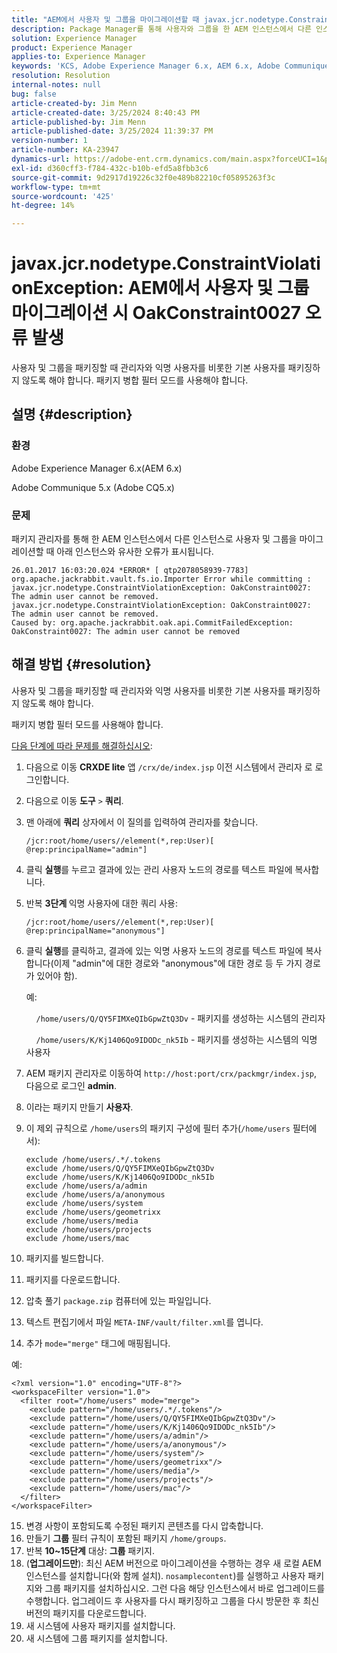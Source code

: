 ```yaml
---
title: "AEM에서 사용자 및 그룹을 마이그레이션할 때 javax.jcr.nodetype.ConstraintViolationException: OakConstraint0027 오류 발생"
description: Package Manager를 통해 사용자와 그룹을 한 AEM 인스턴스에서 다른 인스턴스로 마이그레이션할 때 발생하는 오류를 해결하는 방법을 알아봅니다.
solution: Experience Manager
product: Experience Manager
applies-to: Experience Manager
keywords: 'KCS, Adobe Experience Manager 6.x, AEM 6.x, Adobe Communique 5.x, Adobe CQ 5.x, javax.jcr.nodetype.ConstraintViolationException: OakConstraint0027 error, migrate, user, group'
resolution: Resolution
internal-notes: null
bug: false
article-created-by: Jim Menn
article-created-date: 3/25/2024 8:40:43 PM
article-published-by: Jim Menn
article-published-date: 3/25/2024 11:39:37 PM
version-number: 1
article-number: KA-23947
dynamics-url: https://adobe-ent.crm.dynamics.com/main.aspx?forceUCI=1&pagetype=entityrecord&etn=knowledgearticle&id=fd1dacef-e7ea-ee11-a204-6045bd006268
exl-id: d360cff3-f784-432c-b10b-efd5a8fbb3c6
source-git-commit: 9d2917d19226c32f0e489b82210cf05895263f3c
workflow-type: tm+mt
source-wordcount: '425'
ht-degree: 14%

---
```


# javax.jcr.nodetype.ConstraintViolationException: AEM에서 사용자 및 그룹 마이그레이션 시 OakConstraint0027 오류 발생


사용자 및 그룹을 패키징할 때 관리자와 익명 사용자를 비롯한 기본 사용자를 패키징하지 않도록 해야 합니다. 패키지 병합 필터 모드를 사용해야 합니다.

## 설명 {#description}


### 환경

Adobe Experience Manager 6.x(AEM 6.x)

Adobe Communique 5.x (Adobe CQ5.x)

### 문제

패키지 관리자를 통해 한 AEM 인스턴스에서 다른 인스턴스로 사용자 및 그룹을 마이그레이션할 때 아래 인스턴스와 유사한 오류가 표시됩니다.


```
26.01.2017 16:03:20.024 *ERROR* [ qtp2078058939-7783]  org.apache.jackrabbit.vault.fs.io.Importer Error while committing : javax.jcr.nodetype.ConstraintViolationException: OakConstraint0027: The admin user cannot be removed.
javax.jcr.nodetype.ConstraintViolationException: OakConstraint0027: The admin user cannot be removed.
Caused by: org.apache.jackrabbit.oak.api.CommitFailedException: OakConstraint0027: The admin user cannot be removed
```



## 해결 방법 {#resolution}


사용자 및 그룹을 패키징할 때 관리자와 익명 사용자를 비롯한 기본 사용자를 패키징하지 않도록 해야 합니다.

패키지 병합 필터 모드를 사용해야 합니다.

<u>다음 단계에 따라 문제를 해결하십시오</u>:

1. 다음으로 이동 <b>CRXDE lite</b> 앱 `/crx/de/index.jsp` 이전 시스템에서 관리자 로 로그인합니다.
2. 다음으로 이동 <b>도구</b> `>`  <b>쿼리</b>.
3. 맨 아래에 <b>쿼리</b> 상자에서 이 질의를 입력하여 관리자를 찾습니다.






   ```
   /jcr:root/home/users//element(*,rep:User)[ @rep:principalName="admin"]
   ```




4. 클릭 <b>실행</b>를 누르고 결과에 있는 관리 사용자 노드의 경로를 텍스트 파일에 복사합니다.
5. 반복 <b>3단계 </b>익명 사용자에 대한 쿼리 사용:






   ```
   /jcr:root/home/users//element(*,rep:User)[ @rep:principalName="anonymous"]
   ```




6. 클릭 <b>실행</b>를 클릭하고, 결과에 있는 익명 사용자 노드의 경로를 텍스트 파일에 복사합니다(이제 &quot;admin&quot;에 대한 경로와 &quot;anonymous&quot;에 대한 경로 등 두 가지 경로가 있어야 함).

   예:

       `/home/users/Q/QY5FIMXeQIbGpwZtQ3Dv` - 패키지를 생성하는 시스템의 관리자

       `/home/users/K/Kj1406Qo9IDODc_nk5Ib` - 패키지를 생성하는 시스템의 익명 사용자


7. AEM 패키지 관리자로 이동하여 `http://host:port/crx/packmgr/index.jsp`, 다음으로 로그인 <b>admin</b>.
8. 이라는 패키지 만들기 <b>사용자</b>.


9. 이 제외 규칙으로 `/home/users`의 패키지 구성에 필터 추가(`/home/users` 필터에서):




   ```
   exclude /home/users/.*/.tokens
   exclude /home/users/Q/QY5FIMXeQIbGpwZtQ3Dv
   exclude /home/users/K/Kj1406Qo9IDODc_nk5Ib
   exclude /home/users/a/admin
   exclude /home/users/a/anonymous
   exclude /home/users/system
   exclude /home/users/geometrixx
   exclude /home/users/media
   exclude /home/users/projects
   exclude /home/users/mac
   ```




10. 패키지를 빌드합니다.
11. 패키지를 다운로드합니다.
12. 압축 풀기 `package.zip` 컴퓨터에 있는 파일입니다.
13. 텍스트 편집기에서 파일 `META-INF/vault/filter.xml`를 엽니다.
14. 추가 `mode="merge"` 태그에 매핑됩니다.

   예:




   ```
   <?xml version="1.0" encoding="UTF-8"?>
   <workspaceFilter version="1.0">
     <filter root="/home/users" mode="merge">
       <exclude pattern="/home/users/.*/.tokens"/>
       <exclude pattern="/home/users/Q/QY5FIMXeQIbGpwZtQ3Dv"/>
       <exclude pattern="/home/users/K/Kj1406Qo9IDODc_nk5Ib"/>
       <exclude pattern="/home/users/a/admin"/>
       <exclude pattern="/home/users/a/anonymous"/>
       <exclude pattern="/home/users/system"/>
       <exclude pattern="/home/users/geometrixx"/>
       <exclude pattern="/home/users/media"/>
       <exclude pattern="/home/users/projects"/>
       <exclude pattern="/home/users/mac"/>
     </filter>
   </workspaceFilter>
   ```




15. 변경 사항이 포함되도록 수정된 패키지 콘텐츠를 다시 압축합니다.
16. 만들기 <b>그룹</b> 필터 규칙이 포함된 패키지 `/home/groups`.
17. 반복 <b>10~15단계</b> 대상: <b>그룹</b> 패키지.
18. (<b>업그레이드만</b>): 최신 AEM 버전으로 마이그레이션을 수행하는 경우 새 로컬 AEM 인스턴스를 설치합니다(와 함께 설치). `nosamplecontent`)를 실행하고 사용자 패키지와 그룹 패키지를 설치하십시오. 그런 다음 해당 인스턴스에서 바로 업그레이드를 수행합니다. 업그레이드 후 사용자를 다시 패키징하고 그룹을 다시 방문한 후 최신 버전의 패키지를 다운로드합니다.
19. 새 시스템에 사용자 패키지를 설치합니다.
20. 새 시스템에 그룹 패키지를 설치합니다.

